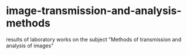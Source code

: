 # image-transmission-and-analysis-methods
results of laboratory works on the subject "Methods of transmission and analysis of images"
